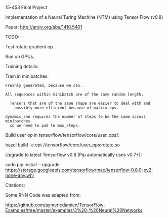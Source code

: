 15-453 Final Project

Implementation of a Neural Turing Machine (NTM) using Tensor Flow (v0.8)

Paper: http://arxiv.org/abs/1410.5401

TODO:

  Test rotate gradient op.

  Run on GPUs.

Training details:

  Train in minibatches:

    Freshly generated, because we can.

    All sequences within minibatch are of the same random length.

      Tensors that are of the same shape are easier to deal with and
        possibly more efficient because of matrix ops.
    
    dynamic_rnn requires the number of steps to be the same across minibatches
      so we need to pad to max_steps.

Build user op in tensorflow/tensorflow/core/user_ops/:

bazel build -c opt //tensorflow/core/user_ops:rotate.so

Upgrade to latest Tensorflow v0.8 (Pip automatically uses v0.7+):

sudo pip install --upgrade https://storage.googleapis.com/tensorflow/mac/tensorflow-0.8.0-py2-none-any.whl

Citations:

Some RNN Code was adapted from:

https://github.com/aymericdamien/TensorFlow-Examples/tree/master/examples/3%20-%20Neural%20Networks
